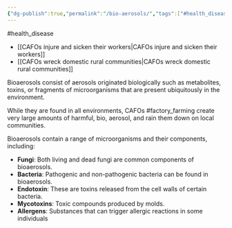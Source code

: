 ```yaml
---
{"dg-publish":true,"permalink":"/bio-aerosols/","tags":["#health_disease","#factory_farming"],"created":"2025-10-23T17:42:43.462+01:00","updated":"2025-10-23T18:06:08.670+01:00"}
---
```


#health_disease

- [[CAFOs injure and sicken their workers\|CAFOs injure and sicken their workers]]
- [[CAFOs wreck domestic rural communities\|CAFOs wreck domestic rural communities]]

Bioaerosols consist of aerosols originated biologically such as metabolites, toxins, or fragments of microorganisms that are present ubiquitously in the environment.

While they are found in all environments,  CAFOs #factory_farming create very large amounts of harmful, bio, aerosol, and rain them down on local communities.

Bioaerosols contain a range of microorganisms and their components, including:
- **Fungi**: Both living and dead fungi are common components of bioaerosols.
- **Bacteria**: Pathogenic and non-pathogenic bacteria can be found in bioaerosols.
- **Endotoxin**: These are toxins released from the cell walls of certain bacteria.
- **Mycotoxins**: Toxic compounds produced by molds.
- **Allergens**: Substances that can trigger allergic reactions in some individuals